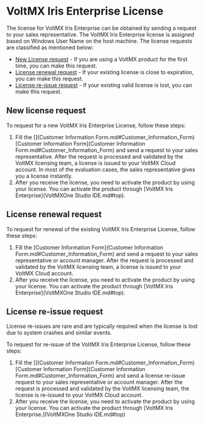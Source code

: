 ﻿

VoltMX Iris Enterprise License
==================================

The license for VoltMX Iris Enterprise can be obtained by sending a request to your sales representative. The VoltMX Iris Enterprise license is assigned based on Windows User Name on the host machine. The license requests are classified as mentioned below:

*   [New License request](#new-license-request) - If you are using a VoltMX product for the first time, you can make this request.
*   [License renewal request](#license-renewal-request) - If your existing license is close to expiration, you can make this request.
*   [License re-issue request](#license-re-issue-request) - If your existing valid license is lost, you can make this request.

New license request
-------------------

To request for a new VoltMX Iris Enterprise License, follow these steps:

1.  Fill the [](Customer Information Form.md#Customer_Information_Form)[Customer Information Form](Customer Information Form.md#Customer_Information_Form) and send a request to your sales representative. After the request is processed and validated by the VoltMX licensing team, a license is issued to your VoltMX Cloud account. In most of the evaluation cases, the sales representative gives you a license instantly.
2.  After you receive the license, you need to activate the product by using your license. You can activate the product through [VoltMX Iris Enterprise](VoltMXOne Studio IDE.md#top).

License renewal request
-----------------------

To request for renewal of the existing VoltMX Iris Enterprise License, follow these steps:

1.  Fill the [Customer Information Form](Customer Information Form.md#Customer_Information_Form) and send a request to your sales representative or account manager. After the request is processed and validated by the VoltMX licensing team, a license is issued to your VoltMX Cloud account.
2.  After you receive the license, you need to activate the product by using your license. You can activate the product through [VoltMX Iris Enterprise](VoltMXOne Studio IDE.md#top).

License re-issue request
------------------------

License re-issues are rare and are typically required when the license is lost due to system crashes and similar events.

To request for re-issue of the VoltMX Iris Enterprise License, follow these steps:

1.  Fill the [](Customer Information Form.md#Customer_Information_Form)[Customer Information Form](Customer Information Form.md#Customer_Information_Form) and send a license re-issue request to your sales representative or account manager. After the request is processed and validated by the VoltMX licensing team, the license is re-issued to your VoltMX Cloud account.
2.  After you receive the license, you need to activate the product by using your license. You can activate the product through [VoltMX Iris Enterprise.](VoltMXOne Studio IDE.md#top)
